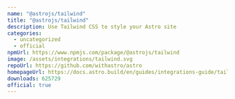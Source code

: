 ```yaml
---
name: "@astrojs/tailwind"
title: "@astrojs/tailwind"
description: Use Tailwind CSS to style your Astro site
categories:
  - uncategorized
  - official
npmUrl: https://www.npmjs.com/package/@astrojs/tailwind
image: /assets/integrations/tailwind.svg
repoUrl: https://github.com/withastro/astro
homepageUrl: https://docs.astro.build/en/guides/integrations-guide/tailwind/
downloads: 625729
official: true
---
```

